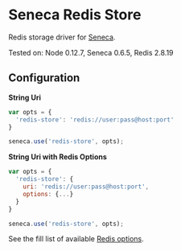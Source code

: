 # Seneca Redis Store

Redis storage driver for [Seneca].

Tested on: Node 0.12.7, Seneca 0.6.5, Redis 2.8.19

## Configuration

**String Uri**
```js
var opts = {
  'redis-store': 'redis://user:pass@host:port'
}

seneca.use('redis-store', opts);
```

**String Uri with Redis Options**
```js
var opts = {
  'redis-store': {
    uri: 'redis://user:pass@host:port',
    options: {...}
  }
}

seneca.use('redis-store', opts);
```

See the fill list of available [Redis options].


[Seneca]: http://senecajs.org/
[Redis options]: https://github.com/NodeRedis/node_redis#rediscreateclient
